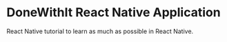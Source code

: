 # DoneWithIt React Native Application

React Native tutorial to learn as much as possible in React Native.
